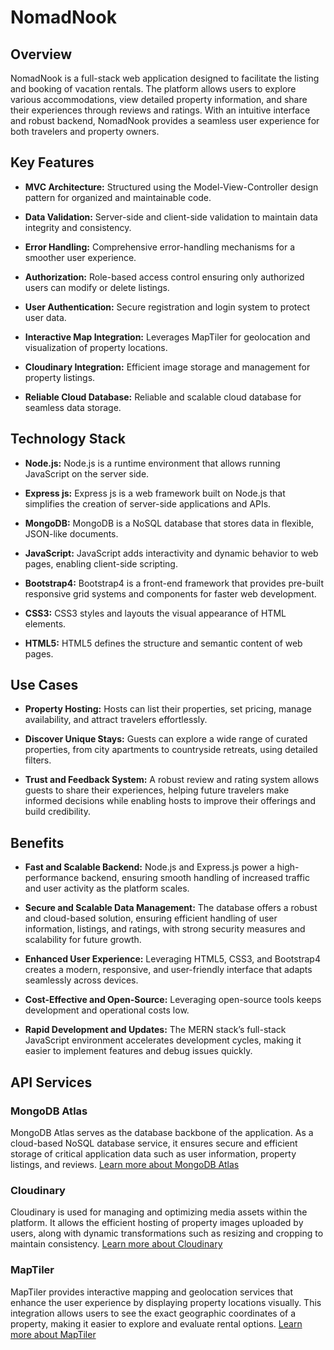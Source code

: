 
# NomadNook

## Overview

NomadNook is a full-stack web application designed to facilitate the listing and booking of vacation rentals. The platform allows users to explore various accommodations, view detailed property information, and share their experiences through reviews and ratings. With an intuitive interface and robust backend, NomadNook provides a seamless user experience for both travelers and property owners.

## Key Features

* **MVC Architecture:** Structured using the Model-View-Controller design pattern for organized and maintainable code.

* **Data Validation:** Server-side and client-side validation to maintain data integrity and consistency.

* **Error Handling:** Comprehensive error-handling mechanisms for a smoother user experience.

* **Authorization:** Role-based access control ensuring only authorized users can modify or delete listings.

* **User Authentication:** Secure registration and login system to protect user data.

* **Interactive Map Integration:** Leverages MapTiler for geolocation and visualization of property locations.

* **Cloudinary Integration:** Efficient image storage and management for property listings.

* **Reliable Cloud Database:** Reliable and scalable cloud database for seamless data storage.

## Technology Stack

* **Node.js:** Node.js is a runtime environment that allows running JavaScript on the server side. 

* **Express js:** Express js is a web framework built on Node.js that simplifies the creation of server-side applications and APIs.

* **MongoDB:** MongoDB is a NoSQL database that stores data in flexible, JSON-like documents.

* **JavaScript:** JavaScript adds interactivity and dynamic behavior to web pages, enabling client-side scripting.

* **Bootstrap4:** Bootstrap4 is a front-end framework that provides pre-built responsive grid systems and components for faster web development.

* **CSS3:** CSS3 styles and layouts the visual appearance of HTML elements. 

* **HTML5:** HTML5 defines the structure and semantic content of web pages.

## Use Cases 

* **Property Hosting:** Hosts can list their properties, set pricing, manage availability, and attract travelers effortlessly.

* **Discover Unique Stays:** Guests can explore a wide range of curated properties, from city apartments to countryside retreats, using detailed filters. 

* **Trust and Feedback System:** A robust review and rating system allows guests to share their experiences, helping future travelers make informed decisions while enabling hosts to improve their offerings and build credibility.

## Benefits

* **Fast and Scalable Backend:** Node.js and Express.js power a high-performance backend, ensuring smooth handling of increased traffic and user activity as the platform scales.

* **Secure and Scalable Data Management:** The database offers a robust and cloud-based solution, ensuring efficient handling of user information, listings, and ratings, with strong security measures and scalability for future growth.

* **Enhanced User Experience:** Leveraging HTML5, CSS3, and Bootstrap4 creates a modern, responsive, and user-friendly interface that adapts seamlessly across devices.

* **Cost-Effective and Open-Source:** Leveraging open-source tools keeps development and operational costs low.

* **Rapid Development and Updates:**  The MERN stack’s full-stack JavaScript environment accelerates development cycles, making it easier to implement features and debug issues quickly.

## API Services 

### MongoDB Atlas

MongoDB Atlas serves as the database backbone of the application. As a cloud-based NoSQL database service, it ensures secure and efficient storage of critical application data such as user information, property listings, and reviews.
[Learn more about MongoDB Atlas](https://www.mongodb.com/lp/cloud/atlas/try4-reg?utm_source=bing&utm_campaign=search_bs_pl_evergreen_atlas_core_prosp-brand_gic-null_apac-in_ps-all_desktop_eng_lead&utm_term=mongodb%20atlas%20database&utm_medium=cpc_paid_search&utm_ad=e&utm_ad_campaign_id=415204524&adgroup=1208363748749217&msclkid=8ade0753229d1d69119660c1229cadfd)

### Cloudinary

Cloudinary is used for managing and optimizing media assets within the platform. It allows the efficient hosting of property images uploaded by users, along with dynamic transformations such as resizing and cropping to maintain consistency.
[Learn more about Cloudinary](https://cloudinary.com/)

### MapTiler 

MapTiler provides interactive mapping and geolocation services that enhance the user experience by displaying property locations visually. This integration allows users to see the exact geographic coordinates of a property, making it easier to explore and evaluate rental options. 
[Learn more about MapTiler](https://www.maptiler.com/) 



